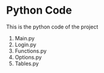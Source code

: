 # Python Code

This is the python code of the project 
1. Main.py
2. Login.py
3. Functions.py
4. Options.py
5. Tables.py


